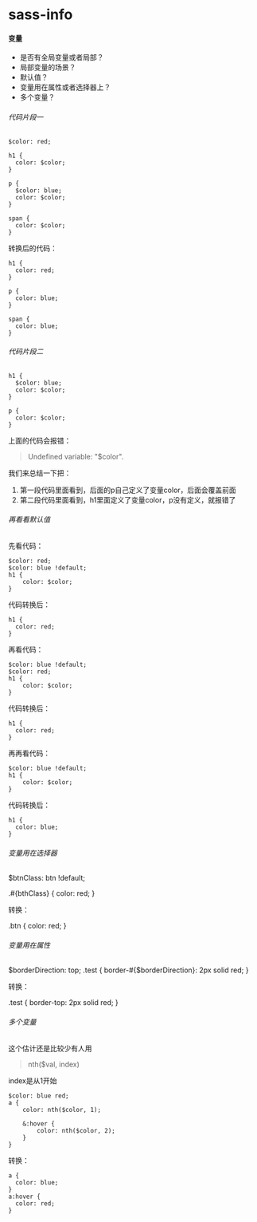 sass-info
=========

#### 变量

* 是否有全局变量或者局部？
* 局部变量的场景？
* 默认值？
* 变量用在属性或者选择器上？
* 多个变量？


###### 代码片段一

```shell
$color: red;

h1 {
  color: $color;
}

p {
  $color: blue;
  color: $color;
}

span {
  color: $color;
}
```

转换后的代码：


```shell
h1 {
  color: red;
}

p {
  color: blue;
}

span {
  color: blue;
}
```


###### 代码片段二


```shell
h1 {
  $color: blue;
  color: $color;
}

p {
  color: $color;
}
```

上面的代码会报错：

> Undefined variable: "$color".


我们来总结一下把：

1. 第一段代码里面看到，后面的p自己定义了变量color，后面会覆盖前面
2. 第二段代码里面看到，h1里面定义了变量color，p没有定义，就报错了


###### 再看看默认值

先看代码：

```shell
$color: red;
$color: blue !default;
h1 {
	color: $color;
}
```

代码转换后：

```shell
h1 {
  color: red;
}
```

再看代码：

```shell
$color: blue !default;
$color: red;
h1 {
	color: $color;
}
```

代码转换后：

```shell
h1 {
  color: red;
}
```

再再看代码：

```shell
$color: blue !default;
h1 {
	color: $color;
}
```

代码转换后：

```shell
h1 {
  color: blue;
}
```


###### 变量用在选择器

$btnClass: btn !default;

.#{bthClass} {
	color: red;
}

转换：

.btn {
  color: red;
}


###### 变量用在属性

$borderDirection: top;
.test {
	border-#{$borderDirection}: 2px solid red;
}


转换：


.test {
  border-top: 2px solid red;
}







###### 多个变量

这个估计还是比较少有人用

> nth($val, index)

index是从1开始


```shell
$color: blue red;
a {
	color: nth($color, 1);

	&:hover {
		color: nth($color, 2);
	}
}
```


转换：

```shell
a {
  color: blue;
}
a:hover {
  color: red;
}
```

